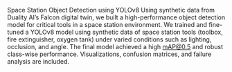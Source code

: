Space Station Object Detection using YOLOv8
Using synthetic data from Duality AI’s Falcon digital twin, we built a high-performance object detection model for critical tools in a space station environment.
We trained and fine-tuned a YOLOv8 model using synthetic data of space station tools (toolbox, fire extinguisher, oxygen tank) under varied conditions such as lighting, occlusion, and angle. The final model achieved a high mAP@0.5 and robust class-wise performance. Visualizations, confusion matrices, and failure analysis are included.
